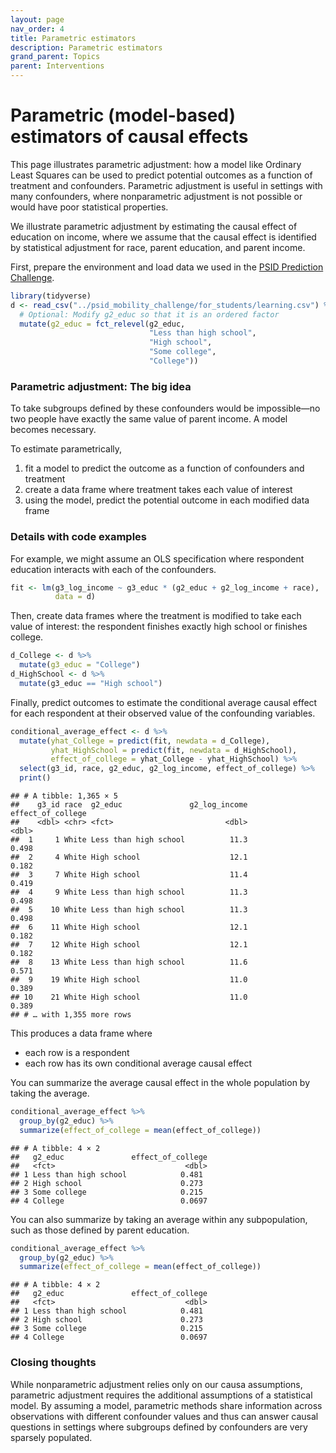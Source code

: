 ```yaml
---
layout: page
nav_order: 4
title: Parametric estimators
description: Parametric estimators
grand_parent: Topics
parent: Interventions
---
```


# Parametric (model-based) estimators of causal effects


This page illustrates parametric adjustment: how a model like Ordinary
Least Squares can be used to predict potential outcomes as a function of
treatment and confounders. Parametric adjustment is useful in settings
with many confounders, where nonparametric adjustment is not possible or
would have poor statistical properties.

We illustrate parametric adjustment by estimating the causal effect of
education on income, where we assume that the causal effect is
identified by statistical adjustment for race, parent education, and
parent income.

First, prepare the environment and load data we used in the [PSID
Prediction Challenge](https://www.openicpsr.org/openicpsr/project/185941).

``` r
library(tidyverse)
d <- read_csv("../psid_mobility_challenge/for_students/learning.csv") %>%
  # Optional: Modify g2_educ so that it is an ordered factor
  mutate(g2_educ = fct_relevel(g2_educ, 
                               "Less than high school",
                               "High school",
                               "Some college",
                               "College"))
```

### Parametric adjustment: The big idea

To take subgroups defined by these confounders would be impossible—no
two people have exactly the same value of parent income. A model becomes
necessary.

To estimate parametrically,

1.  fit a model to predict the outcome as a function of confounders and
    treatment
2.  create a data frame where treatment takes each value of interest
3.  using the model, predict the potential outcome in each modified data
    frame

### Details with code examples

For example, we might assume an OLS specification where respondent
education interacts with each of the confounders.

``` r
fit <- lm(g3_log_income ~ g3_educ * (g2_educ + g2_log_income + race),
          data = d)
```

Then, create data frames where the treatment is modified to take each
value of interest: the respondent finishes exactly high school or
finishes college.

``` r
d_College <- d %>%
  mutate(g3_educ = "College")
d_HighSchool <- d %>%
  mutate(g3_educ == "High school")
```

Finally, predict outcomes to estimate the conditional average causal
effect for each respondent at their observed value of the confounding
variables.

``` r
conditional_average_effect <- d %>%
  mutate(yhat_College = predict(fit, newdata = d_College),
         yhat_HighSchool = predict(fit, newdata = d_HighSchool),
         effect_of_college = yhat_College - yhat_HighSchool) %>%
  select(g3_id, race, g2_educ, g2_log_income, effect_of_college) %>%
  print()
```

    ## # A tibble: 1,365 × 5
    ##    g3_id race  g2_educ               g2_log_income effect_of_college
    ##    <dbl> <chr> <fct>                         <dbl>             <dbl>
    ##  1     1 White Less than high school          11.3             0.498
    ##  2     4 White High school                    12.1             0.182
    ##  3     7 White High school                    11.4             0.419
    ##  4     9 White Less than high school          11.3             0.498
    ##  5    10 White Less than high school          11.3             0.498
    ##  6    11 White High school                    12.1             0.182
    ##  7    12 White High school                    12.1             0.182
    ##  8    13 White Less than high school          11.6             0.571
    ##  9    19 White High school                    11.0             0.389
    ## 10    21 White High school                    11.0             0.389
    ## # … with 1,355 more rows

This produces a data frame where

- each row is a respondent
- each row has its own conditional average causal effect

You can summarize the average causal effect in the whole population by
taking the average.

``` r
conditional_average_effect %>%
  group_by(g2_educ) %>%
  summarize(effect_of_college = mean(effect_of_college))
```

    ## # A tibble: 4 × 2
    ##   g2_educ               effect_of_college
    ##   <fct>                             <dbl>
    ## 1 Less than high school            0.481 
    ## 2 High school                      0.273 
    ## 3 Some college                     0.215 
    ## 4 College                          0.0697

You can also summarize by taking an average within any subpopulation,
such as those defined by parent education.

``` r
conditional_average_effect %>%
  group_by(g2_educ) %>%
  summarize(effect_of_college = mean(effect_of_college))
```

    ## # A tibble: 4 × 2
    ##   g2_educ               effect_of_college
    ##   <fct>                             <dbl>
    ## 1 Less than high school            0.481 
    ## 2 High school                      0.273 
    ## 3 Some college                     0.215 
    ## 4 College                          0.0697

### Closing thoughts

While nonparametric adjustment relies only on our causa assumptions,
parametric adjustment requires the additional assumptions of a
statistical model. By assuming a model, parametric methods share
information across observations with different confounder values and
thus can answer causal questions in settings where subgroups defined by
confounders are very sparsely populated.

